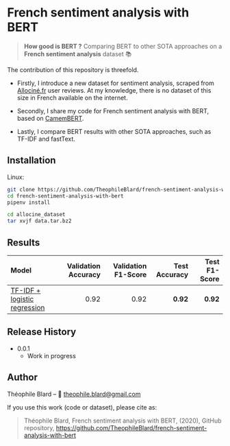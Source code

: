# French sentiment analysis with BERT
> **How good is BERT ?** Comparing BERT to other SOTA approaches on a **French sentiment analysis** dataset :books:

The contribution of this repository is threefold.

- Firstly, I introduce a new dataset for sentiment analysis, scraped from [Allociné.fr](http://www.allocine.fr/) user reviews.
At my knowledge, there is no dataset of this size in French available on the internet.

- Secondly, I share my code for French sentiment analysis with BERT, based on [CamemBERT](https://camembert-model.fr/).

- Lastly, I compare BERT results with other SOTA approaches, such as TF-IDF and fastText.

## Installation

Linux:

```sh
git clone https://github.com/TheophileBlard/french-sentiment-analysis-with-bert/
cd french-sentiment-analysis-with-bert
pipenv install

cd allocine_dataset
tar xvjf data.tar.bz2
```
## Results


| Model                                        | Validation Accuracy | Validation F1-Score | Test Accuracy | Test F1-Score |
| :--------------------------------------------|--------------------:| -------------------:| -------------:|--------------:| 
| [TF-IDF + logistic regression][tf-idf.ipynb] |                0.92 |                0.92 |      **0.92** |      **0.92** |


## Release History

* 0.0.1
    * Work in progress

## Author

Théophile Blard – :email: theophile.blard@gmail.com

If you use this work (code or dataset), please cite as:

> Théophile Blard, French sentiment analysis with BERT, (2020), GitHub repository, https://github.com/TheophileBlard/french-sentiment-analysis-with-bert

<!-- Markdown link & img dfn's -->
[tf-idf.ipynb]: https://github.com/TheophileBlard/french-sentiment-analysis-with-bert/blob/master/tf-idf.ipynb

